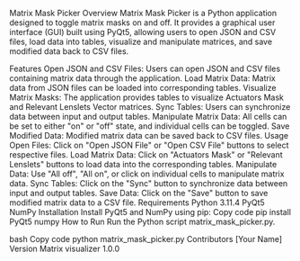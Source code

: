 Matrix Mask Picker
Overview
Matrix Mask Picker is a Python application designed to toggle matrix masks on and off. It provides a graphical user interface (GUI) built using PyQt5, allowing users to open JSON and CSV files, load data into tables, visualize and manipulate matrices, and save modified data back to CSV files.

Features
Open JSON and CSV Files: Users can open JSON and CSV files containing matrix data through the application.
Load Matrix Data: Matrix data from JSON files can be loaded into corresponding tables.
Visualize Matrix Masks: The application provides tables to visualize Actuators Mask and Relevant Lenslets Vector matrices.
Sync Tables: Users can synchronize data between input and output tables.
Manipulate Matrix Data: All cells can be set to either "on" or "off" state, and individual cells can be toggled.
Save Modified Data: Modified matrix data can be saved back to CSV files.
Usage
Open Files: Click on "Open JSON File" or "Open CSV File" buttons to select respective files.
Load Matrix Data: Click on "Actuators Mask" or "Relevant Lenslets" buttons to load data into the corresponding tables.
Manipulate Data: Use "All off", "All on", or click on individual cells to manipulate matrix data.
Sync Tables: Click on the "Sync" button to synchronize data between input and output tables.
Save Data: Click on the "Save" button to save modified matrix data to a CSV file.
Requirements
Python 3.11.4
PyQt5
NumPy
Installation
Install PyQt5 and NumPy using pip:
Copy code
pip install PyQt5 numpy
How to Run
Run the Python script matrix_mask_picker.py.

bash
Copy code
python matrix_mask_picker.py
Contributors
[Your Name]
Version
Matrix visualizer 1.0.0
